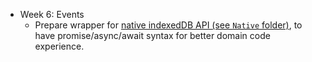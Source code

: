   - Week 6: Events
    - Prepare wrapper for [native indexedDB API (see `Native` folder)](https://github.com/HowProgrammingWorks/indexedDB), to have promise/async/await syntax for better domain code experience.